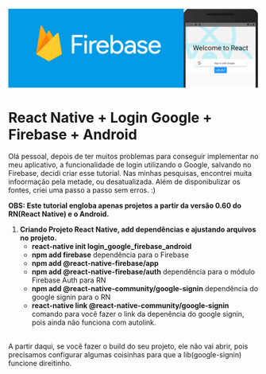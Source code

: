 ![](src/image/Firebase_LoginGoogle_React.png)
# React Native + Login Google + Firebase + Android
Olá pessoal, depois de ter muitos problemas para conseguir implementar no meu aplicativo, a funcionalidade de login utilizando o Google, salvando no Firebase, decidi criar esse tutorial.
Nas minhas pesquisas, encontrei muita infoormação pela metade, ou desatualizada. Além de disponibulizar os fontes, criei uma passo a passo sem erros. :)

**OBS: Este tutorial engloba apenas projetos a partir da versão 0.60 do RN(React Native) e o Android.**

1. **Criando Projeto React Native, add dependências e ajustando arquivos no projeto.**
   - **react-native init login_google_firebase_android**
   - **npm add firebase** dependência para o Firebase
   - **npm add @react-native-firebase/app**
   - **npm add @react-native-firebase/auth** dependência para o módulo Firebase Auth para RN
   - **npm add @react-native-community/google-signin** dependência do google signin para o RN
   - **react-native link @react-native-community/google-signin**  comando para você fazer o link da depenência do google signin, pois ainda não funciona com autolink. 
<br />
A partir daqui, se você fazer o build do seu projeto, ele não vai abrir, pois precisamos configurar algumas coisinhas para que a
lib(google-signin) funcione direitinho.
<br />
